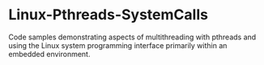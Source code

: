 # Linux-Pthreads-SystemCalls
Code samples demonstrating aspects of multithreading with pthreads and using the Linux system programming interface primarily within an embedded environment.
